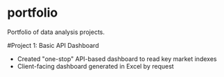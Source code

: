 # portfolio
Portfolio of data analysis projects.

#Project 1: Basic API Dashboard
* Created "one-stop" API-based dashboard to read key market indexes
* Client-facing dashboard generated in Excel by request

